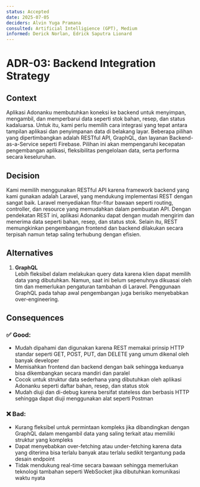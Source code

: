 ```yaml
---
status: Accepted
date: 2025-07-05
deciders: Alvin Yuga Pramana
consulted: Artificial Intelligience (GPT), Medium
informed: Derick Norlan, Edrick Saputra Lionard
---
```


# ADR-03: Backend Integration Strategy 

## Context
Aplikasi Adonanku membutuhkan koneksi ke backend untuk menyimpan, mengambil, dan memperbarui data seperti stok bahan, resep, dan status kadaluarsa. Untuk itu, kami perlu memilih cara integrasi yang tepat antara tampilan aplikasi dan penyimpanan data di belakang layar. Beberapa pilihan yang dipertimbangkan adalah RESTful API, GraphQL, dan layanan Backend-as-a-Service seperti Firebase. Pilihan ini akan mempengaruhi kecepatan pengembangan aplikasi, fleksibilitas pengelolaan data, serta performa secara keseluruhan.

## Decision
Kami memilih menggunakan RESTful API karena framework backend yang kami gunakan adalah Laravel, yang mendukung implementasi REST dengan sangat baik. Laravel menyediakan fitur-fitur bawaan seperti routing, controller, dan resource yang memudahkan dalam pembuatan API. Dengan pendekatan REST ini, aplikasi Adonanku dapat dengan mudah mengirim dan menerima data seperti bahan, resep, dan status stok. Selain itu, REST memungkinkan pengembangan frontend dan backend dilakukan secara terpisah namun tetap saling terhubung dengan efisien.

## Alternatives
1. **GraphQL** <br>
    Lebih fleksibel dalam melakukan query data karena klien dapat memilih data yang dibutuhkan. Namun, saat ini belum sepenuhnya dikuasai oleh tim dan memerlukan pengaturan tambahan di Laravel. Penggunaan GraphQL pada tahap awal pengembangan juga berisiko menyebabkan over-engineering.

## Consequences
### ✅ Good:
- Mudah dipahami dan digunakan karena REST memakai prinsip HTTP standar seperti GET, POST, PUT, dan DELETE yang umum dikenal oleh banyak developer
- Memisahkan frontend dan backend dengan baik sehingga keduanya bisa dikembangkan secara mandiri dan paralel
- Cocok untuk struktur data sederhana yang dibutuhkan oleh aplikasi Adonanku seperti daftar bahan, resep, dan status stok
- Mudah diuji dan di-debug karena bersifat stateless dan berbasis HTTP sehingga dapat diuji menggunakan alat seperti Postman

### ❌ Bad:
- Kurang fleksibel untuk permintaan kompleks jika dibandingkan dengan GraphQL dalam mengambil data yang saling terkait atau memiliki struktur yang kompleks
- Dapat menyebabkan over-fetching atau under-fetching karena data yang diterima bisa terlalu banyak atau terlalu sedikit tergantung pada desain endpoint
- Tidak mendukung real-time secara bawaan sehingga memerlukan teknologi tambahan seperti WebSocket jika dibutuhkan komunikasi waktu nyata